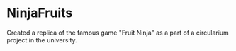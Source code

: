 # NinjaFruits
Created a replica of the famous game "Fruit Ninja" as a part of a circularium project in the university.
